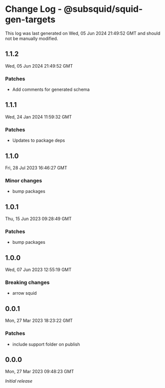 # Change Log - @subsquid/squid-gen-targets

This log was last generated on Wed, 05 Jun 2024 21:49:52 GMT and should not be manually modified.

## 1.1.2
Wed, 05 Jun 2024 21:49:52 GMT

### Patches

- Add comments for generated schema

## 1.1.1
Wed, 24 Jan 2024 11:59:32 GMT

### Patches

- Updates to package deps

## 1.1.0
Fri, 28 Jul 2023 16:46:27 GMT

### Minor changes

- bump packages

## 1.0.1
Thu, 15 Jun 2023 09:28:49 GMT

### Patches

- bump packages

## 1.0.0
Wed, 07 Jun 2023 12:55:19 GMT

### Breaking changes

- arrow squid

## 0.0.1
Mon, 27 Mar 2023 18:23:22 GMT

### Patches

- include support folder on publish

## 0.0.0
Mon, 27 Mar 2023 09:48:23 GMT

_Initial release_

